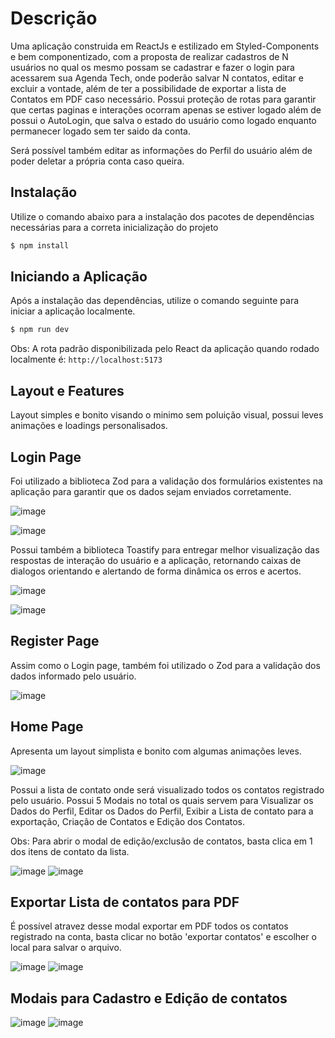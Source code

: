 # Descrição
Uma aplicação construida em ReactJs e estilizado em Styled-Components e bem componentizado, com a proposta de realizar cadastros de N usuários no qual os mesmo possam se cadastrar e fazer o login para acessarem sua Agenda Tech, onde poderão salvar N contatos, editar e excluir a vontade, além de ter a possibilidade de exportar a lista de Contatos em PDF caso necessário. Possui proteção de rotas para garantir que certas paginas e interações ocorram apenas se estiver logado além de possui o AutoLogin, que salva o estado do usuário como logado enquanto permanecer logado sem ter saido da conta.

Será possível também editar as informações do Perfil do usuário além de poder deletar a própria conta caso queira.

## Instalação
Utilize o comando abaixo para a instalação dos pacotes de dependências necessárias para a correta inicialização do projeto
```bash
$ npm install
```

## Iniciando a Aplicação
Após a instalação das dependências, utilize o comando seguinte para iniciar a aplicação localmente.
```bash
$ npm run dev
```
Obs: A rota padrão disponibilizada pelo React da aplicação quando rodado localmente é: `http://localhost:5173`

## Layout e Features
Layout simples e bonito visando o minimo sem poluição visual, possui leves animações e loadings personalisados.


## Login Page
Foi utilizado a biblioteca Zod para a validação dos formulários existentes na aplicação para garantir que os dados sejam enviados corretamente.

![image](https://github.com/Kenzie-Academy-Brasil-Developers/M6-Fullstack-Tech_frontend_CarloslFreitas/assets/37638947/047d5cdb-f7ac-424c-a7a4-f6532fcabff0)

![image](https://github.com/Kenzie-Academy-Brasil-Developers/M6-Fullstack-Tech_frontend_CarloslFreitas/assets/37638947/755c39f4-c5e5-401f-a4e1-23df48a59c91)

Possui também a biblioteca Toastify para entregar melhor visualização das respostas de interação do usuário e a aplicação, retornando caixas de dialogos orientando e alertando de forma dinâmica os erros e acertos.

![image](https://github.com/Kenzie-Academy-Brasil-Developers/M6-Fullstack-Tech_frontend_CarloslFreitas/assets/37638947/fe7a5409-3c8b-44b9-8021-dca883ad8746)

![image](https://github.com/Kenzie-Academy-Brasil-Developers/M6-Fullstack-Tech_frontend_CarloslFreitas/assets/37638947/8e309861-8713-4316-a14f-8a7d5285701c)

## Register Page
Assim como o Login page, também foi utilizado o Zod para a validação dos dados informado pelo usuário.

![image](https://github.com/Kenzie-Academy-Brasil-Developers/M6-Fullstack-Tech_frontend_CarloslFreitas/assets/37638947/a9c01d5d-bea2-401b-9cba-a26720f588d7)

## Home Page
Apresenta um layout simplista e bonito com algumas animações leves. 

![image](https://github.com/Kenzie-Academy-Brasil-Developers/M6-Fullstack-Tech_frontend_CarloslFreitas/assets/37638947/7a1c29e1-7837-430b-ade2-749f706fde3f)

Possui a lista de contato onde será visualizado todos os contatos registrado pelo usuário. Possui 5 Modais no total os quais servem para Visualizar os Dados do Perfil, Editar os Dados do Perfil, Exibir a Lista de contato para a exportação, Criação de Contatos e Edição dos Contatos.

Obs: Para abrir o modal de edição/exclusão de contatos, basta clica em 1 dos itens de contato da lista.

![image](https://github.com/Kenzie-Academy-Brasil-Developers/M6-Fullstack-Tech_frontend_CarloslFreitas/assets/37638947/80608a23-9c05-4bda-a65c-2a7f57a8ef3b)
![image](https://github.com/Kenzie-Academy-Brasil-Developers/M6-Fullstack-Tech_frontend_CarloslFreitas/assets/37638947/495edf47-f15c-4e7a-affb-187b73770ae9)

## Exportar Lista de contatos para PDF
É possível atravez desse modal exportar em PDF todos os contatos registrado na conta, basta clicar no botão 'exportar contatos' e escolher o local para salvar o arquivo.

![image](https://github.com/Kenzie-Academy-Brasil-Developers/M6-Fullstack-Tech_frontend_CarloslFreitas/assets/37638947/a4d4ebcc-20af-43f5-980c-d70b2867c8fb)
![image](https://github.com/Kenzie-Academy-Brasil-Developers/M6-Fullstack-Tech_frontend_CarloslFreitas/assets/37638947/bfd0ee67-1762-43b5-ba87-af21fc4e5716)

## Modais para Cadastro e Edição de contatos
![image](https://github.com/Kenzie-Academy-Brasil-Developers/M6-Fullstack-Tech_frontend_CarloslFreitas/assets/37638947/5f824321-cbf4-48e5-9ef2-8a8a3c609810)
![image](https://github.com/Kenzie-Academy-Brasil-Developers/M6-Fullstack-Tech_frontend_CarloslFreitas/assets/37638947/8ced3c22-5115-48bd-9ee8-202bab8c9cc2)







